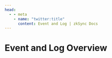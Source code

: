 ```yaml
---
head:
  - - meta
    - name: "twitter:title"
      content: Event and Log | zkSync Docs
---
```


# Event and Log Overview
